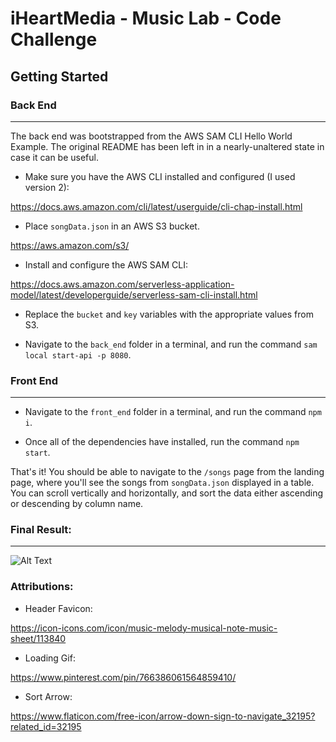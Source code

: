 # iHeartMedia - Music Lab - Code Challenge

## Getting Started

### Back End

---

The back end was bootstrapped from the AWS SAM CLI Hello World Example. The original README has been left in in a nearly-unaltered state in case it can be useful.

- Make sure you have the AWS CLI installed and configured (I used version 2):

https://docs.aws.amazon.com/cli/latest/userguide/cli-chap-install.html

- Place `songData.json` in an AWS S3 bucket.

https://aws.amazon.com/s3/

- Install and configure the AWS SAM CLI:

https://docs.aws.amazon.com/serverless-application-model/latest/developerguide/serverless-sam-cli-install.html

- Replace the `bucket` and `key` variables with the appropriate values from S3.

- Navigate to the `back_end` folder in a terminal, and run the command `sam local start-api -p 8080`.

### Front End

---

- Navigate to the `front_end` folder in a terminal, and run the command `npm i`.

- Once all of the dependencies have installed, run the command `npm start`.

That's it! You should be able to navigate to the `/songs` page from the landing page, where you'll see the songs from `songData.json` displayed in a table. You can scroll vertically and horizontally, and sort the data either ascending or descending by column name.

### Final Result:

---

![Alt Text](songDatabase.gif)

### Attributions:

- Header Favicon:

https://icon-icons.com/icon/music-melody-musical-note-music-sheet/113840

- Loading Gif: 

https://www.pinterest.com/pin/766386061564859410/

- Sort Arrow:

https://www.flaticon.com/free-icon/arrow-down-sign-to-navigate_32195?related_id=32195